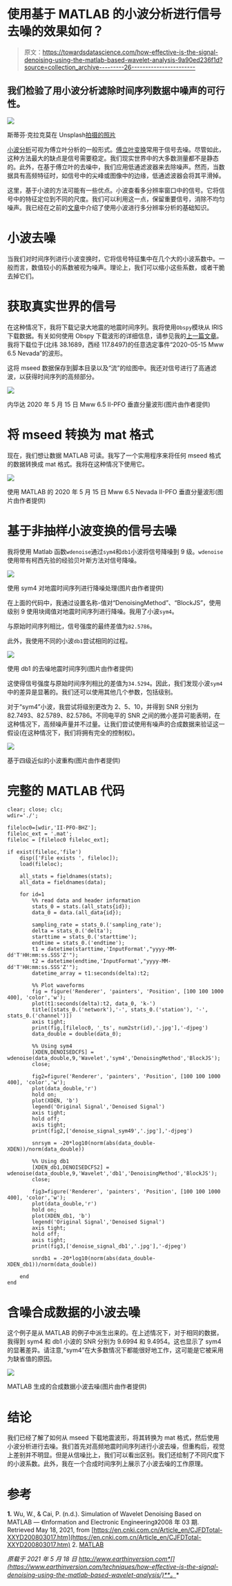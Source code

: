 # 使用基于 MATLAB 的小波分析进行信号去噪的效果如何？

> 原文：<https://towardsdatascience.com/how-effective-is-the-signal-denoising-using-the-matlab-based-wavelet-analysis-9a90ed236f1d?source=collection_archive---------26----------------------->

## 我们检验了用小波分析滤除时间序列数据中噪声的可行性。

![](img/dc13aceedd4a98f1d7fd2cdca262af6e.png)

斯蒂芬·克拉克莫在 Unsplash[拍摄的照片](https://unsplash.com?utm_source=medium&utm_medium=referral)

[小波分析](http://www.earthinversion.com/techniques/towards-multi-resolution-analysis-with-wavelet-transform/)可视为傅立叶分析的一般形式。[傅立叶变换](http://www.earthinversion.com/techniques/signal-denoising-using-fast-fourier-transform/)常用于信号去噪。尽管如此，这种方法最大的缺点是信号需要稳定。我们现实世界中的大多数测量都不是静态的。此外，在基于傅立叶的去噪中，我们应用低通滤波器来去除噪声。然而，当数据具有高频特征时，如信号中的尖峰或图像中的边缘，低通滤波器会将其平滑掉。

这里，基于小波的方法可能有一些优点。小波查看多分辨率窗口中的信号。它将信号中的特征定位到不同的尺度。我们可以利用这一点，保留重要信号，消除不均匀噪声。我已经在之前的[文章](http://www.earthinversion.com/techniques/towards-multi-resolution-analysis-with-wavelet-transform/)中介绍了使用小波进行多分辨率分析的基础知识。

# 小波去噪

当我们对时间序列进行小波变换时，它将信号特征集中在几个大的小波系数中。一般而言，数值较小的系数被视为噪声。理论上，我们可以缩小这些系数，或者干脆去掉它们。

# 获取真实世界的信号

在这种情况下，我将下载记录大地震的地震时间序列。我将使用`Obspy`模块从 IRIS 下载数据。有关如何使用 Obspy 下载波形的详细信息，请参见我的[上一篇文章](http://www.earthinversion.com/geophysics/getting-started-with-obspy-for-seismologists-part-I/)。我将下载位于(北纬 38.1689，西经 117.8497)的任意选定事件“2020-05-15 Mww 6.5 Nevada”的波形。

这将 mseed 数据保存到脚本目录以及“流”的绘图中。我还对信号进行了高通滤波，以获得时间序列的高频部分。

![](img/c0a8e54690dde628befe87d93b01ecf8.png)

内华达 2020 年 5 月 15 日 Mww 6.5 II-PFO 垂直分量波形(图片由作者提供)

# 将 mseed 转换为 mat 格式

现在，我们想让数据 MATLAB 可读。我写了一个实用程序来将任何 mseed 格式的数据转换成 mat 格式。我将在这种情况下使用它。

![](img/1bbf32420dd0b413edea9ee5aff79d73.png)

使用 MATLAB 的 2020 年 5 月 15 日 Mww 6.5 Nevada II-PFO 垂直分量波形(图片由作者提供)

# 基于非抽样小波变换的信号去噪

我将使用 Matlab 函数`wdenoise`通过`sym4`和`db1`小波将信号降噪到 9 级。`wdenoise`使用带有柯西先验的经验贝叶斯方法对信号降噪。

![](img/eeb845831d7dd0675d3115c305e53b48.png)

使用 sym4 对地震时间序列进行降噪处理(图片由作者提供)

在上面的代码中，我通过设置名称-值对“DenoisingMethod”、“BlockJS”，使用级别 9 使用块阈值对地震时间序列进行降噪。我用了小波`sym4`。

与原始时间序列相比，信号强度的最终差值为`82.5786`。

此外，我使用不同的小波`db1`尝试相同的过程。

![](img/de1745e7e8a95dee9f42b5617e170b5f.png)

使用 db1 的去噪地震时间序列(图片由作者提供)

这使得信号强度与原始时间序列相比的差值为`34.5294`。因此，我们发现小波`sym4`中的差异是显著的。我们还可以使用其他几个参数，包括级别。

对于“sym4”小波，我尝试将级别更改为 2、5、10，并得到 SNR 分别为 82.7493、82.5789、82.5786。不同电平的 SNR 之间的微小差异可能表明，在这种情况下，高频噪声量并不过量。让我们尝试使用有噪声的合成数据来验证这一假设(在这种情况下，我们将拥有完全的控制权)。

![](img/180772bc96d8b586596996902920b7e0.png)

基于四级近似的小波重构(图片由作者提供)

# 完整的 MATLAB 代码

```
clear; close; clc;
wdir='./';

fileloc0=[wdir,'II-PFO-BHZ'];
fileloc_ext = '.mat';
fileloc = [fileloc0 fileloc_ext];

if exist(fileloc,'file')
    disp(['File exists ', fileloc]);
    load(fileloc);

    all_stats = fieldnames(stats);
    all_data = fieldnames(data);

    for id=1
        %% read data and header information
        stats_0 = stats.(all_stats{id});
        data_0 = data.(all_data{id});

        sampling_rate = stats_0.('sampling_rate');
        delta = stats_0.('delta');
        starttime = stats_0.('starttime');
        endtime = stats_0.('endtime');
        t1 = datetime(starttime,'InputFormat',"yyyy-MM-dd'T'HH:mm:ss.SSS'Z'");
        t2 = datetime(endtime,'InputFormat',"yyyy-MM-dd'T'HH:mm:ss.SSS'Z'");
        datetime_array = t1:seconds(delta):t2;

        %% Plot waveforms
        fig = figure('Renderer', 'painters', 'Position', [100 100 1000 400], 'color','w');
        plot(t1:seconds(delta):t2, data_0, 'k-')
        title([stats_0.('network'),'-', stats_0.('station'), '-', stats_0.('channel')])
        axis tight;
        print(fig,[fileloc0, '_ts', num2str(id),'.jpg'],'-djpeg')
        data_double = double(data_0);

        %% Using sym4
        [XDEN,DENOISEDCFS] = wdenoise(data_double,9,'Wavelet','sym4','DenoisingMethod','BlockJS');
        close;

        fig2=figure('Renderer', 'painters', 'Position', [100 100 1000 400], 'color','w');
        plot(data_double,'r')
        hold on;
        plot(XDEN, 'b')
        legend('Original Signal','Denoised Signal')
        axis tight;
        hold off;
        axis tight;
        print(fig2,['denoise_signal_sym49','.jpg'],'-djpeg')

        snrsym = -20*log10(norm(abs(data_double-XDEN))/norm(data_double))

        %% Using db1
        [XDEN_db1,DENOISEDCFS2] = wdenoise(data_double,9,'Wavelet','db1','DenoisingMethod','BlockJS');
        close;

        fig3=figure('Renderer', 'painters', 'Position', [100 100 1000 400], 'color','w');
        plot(data_double,'r')
        hold on;
        plot(XDEN_db1, 'b')
        legend('Original Signal','Denoised Signal')
        axis tight;
        hold off;
        axis tight;
        print(fig3,['denoise_signal_db1','.jpg'],'-djpeg')

        snrdb1 = -20*log10(norm(abs(data_double-XDEN_db1))/norm(data_double))

    end
end
```

# 含噪合成数据的小波去噪

这个例子是从 MATLAB 的例子中派生出来的。在上述情况下，对于相同的数据，我得到 sym4 和 db1 小波的 SNR 分别为 9.6994 和 9.4954。这也显示了 sym4 的显著差异。请注意,“sym4”在大多数情况下都能很好地工作，这可能是它被采用为缺省值的原因。

![](img/2689f1179ee4064aa5d7a93aeea9e413.png)

MATLAB 生成的合成数据小波去噪(图片由作者提供)

# 结论

我们已经了解了如何从 mseed 下载地震波形，将其转换为 mat 格式，然后使用小波分析进行去噪。我们首先对高频地震时间序列进行小波去噪，但重构后，视觉上差别并不明显。但是从信噪比上，我们可以看出区别。我们还绘制了不同尺度下的小波系数。此外，我在一个合成时间序列上展示了小波去噪的工作原理。

# 参考

**1\.** Wu, W., & Cai, P. (n.d.). Simulation of Wavelet Denoising Based on MATLAB — 《Information and Electronic Engineering》2008 年 03 期. Retrieved May 18, 2021, from [https://en.cnki.com.cn/Article_en/CJFDTotal-XXYD200803017.htm](https://en.cnki.com.cn/Article_en/CJFDTotal-XXYD200803017.htm)
2\. [MATLAB]([https://www.mathworks.com/?s_tid=gn_logo](https://www.mathworks.com/?s_tid=gn_logo))

*原载于 2021 年 5 月 18 日 http://www.earthinversion.com*[](https://www.earthinversion.com/techniques/how-effective-is-the-signal-denoising-using-the-matlab-based-wavelet-analysis/)**。**